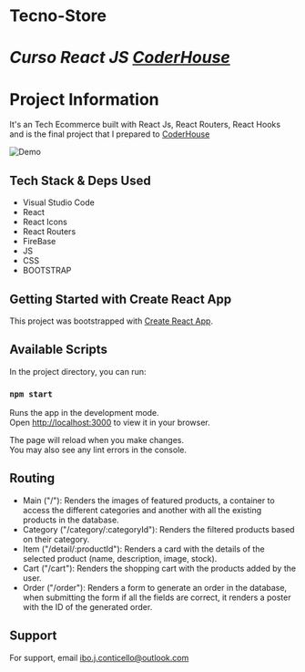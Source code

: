 # **Tecno-Store**
# *Curso React JS [CoderHouse](https://www.coderhouse.com)*

# Project Information

It's an Tech Ecommerce built with React Js, React Routers, React Hooks and is the final project that I prepared to [CoderHouse](https://www.coderhouse.com)

![Demo](https://https://github.com/IboConticello/app-conticello/blob/main/Ware-Tech.gif)

## Tech Stack & Deps Used

- Visual Studio Code
- React
- React Icons
- React Routers
- FireBase
- JS
- CSS
- BOOTSTRAP

## Getting Started with Create React App

This project was bootstrapped with [Create React App](https://github.com/facebook/create-react-app).

## Available Scripts

In the project directory, you can run:

### `npm start`

Runs the app in the development mode.\
Open [http://localhost:3000](http://localhost:3000) to view it in your browser.

The page will reload when you make changes.\
You may also see any lint errors in the console.

## Routing

- Main ("/"): Renders the images of featured products, a container to access the different categories and another with all the existing products in the database.
- Category ("/category/:categoryId"): Renders the filtered products based on their category.
- Item ("/detail/:productId"): Renders a card with the details of the selected product (name, description, image, stock).
- Cart ("/cart"): Renders the shopping cart with the products added by the user.
- Order ("/order"): Renders a form to generate an order in the database, when submitting the form if all the fields are correct, it renders a poster with the ID of the generated order.


## Support

For support, email ibo.j.conticello@outlook.com